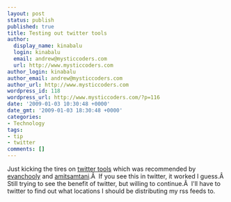 ```yaml
---
layout: post
status: publish
published: true
title: Testing out twitter tools
author:
  display_name: kinabalu
  login: kinabalu
  email: andrew@mysticcoders.com
  url: http://www.mysticcoders.com
author_login: kinabalu
author_email: andrew@mysticcoders.com
author_url: http://www.mysticcoders.com
wordpress_id: 118
wordpress_url: http://www.mysticcoders.com/?p=116
date: '2009-01-03 10:30:48 +0000'
date_gmt: '2009-01-03 18:30:48 +0000'
categories:
- Technology
tags:
- tip
- twitter
comments: []
---
```

Just kicking the tires on <a href="http://alexking.org/projects/wordpress" target="_blank">twitter tools</a> which was recommended by <a href="http://twitter.com/evanchooly" target="_blank">evanchooly</a> and <a href="http://twitter.com/amitsamtani" target="_blank">amitsamtani</a>.&Acirc;&nbsp; If you see this in twitter, it worked I guess.&Acirc;&nbsp; Still trying to see the benefit of twitter, but willing to continue.&Acirc;&nbsp; I'll have to twitter to find out what locations I should be distributing my rss feeds to.

